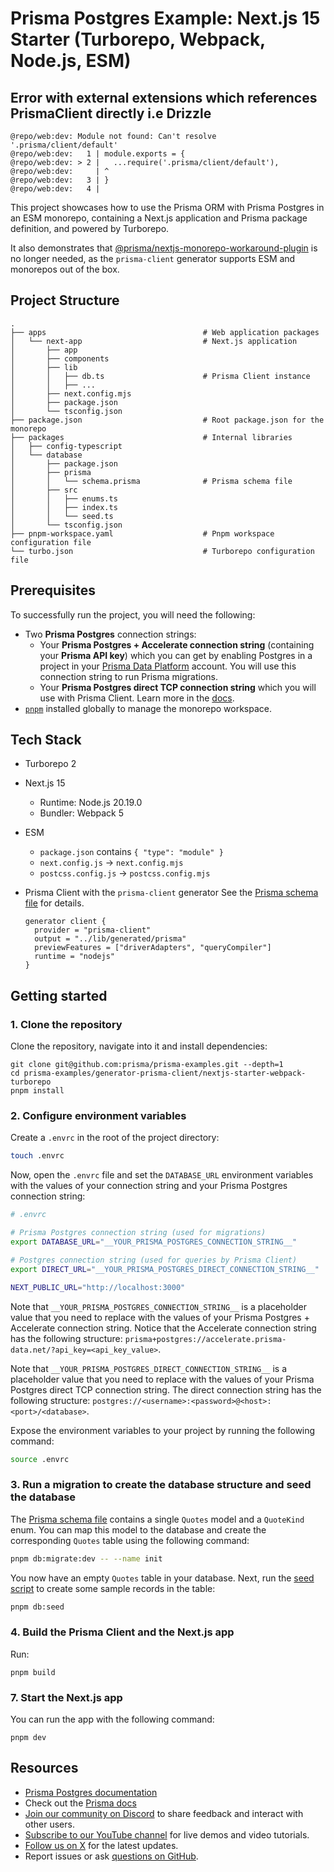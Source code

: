 # Prisma Postgres Example: Next.js 15 Starter (Turborepo, Webpack, Node.js, ESM)

## Error with external extensions which references PrismaClient directly i.e Drizzle

```
@repo/web:dev: Module not found: Can't resolve '.prisma/client/default'
@repo/web:dev:   1 | module.exports = {
@repo/web:dev: > 2 |   ...require('.prisma/client/default'),
@repo/web:dev:     | ^
@repo/web:dev:   3 | }
@repo/web:dev:   4 |
```

This project showcases how to use the Prisma ORM with Prisma Postgres in an ESM monorepo, containing a Next.js application and Prisma package definition, and powered by Turborepo.

It also demonstrates that [@prisma/nextjs-monorepo-workaround-plugin](https://www.npmjs.com/package/@prisma/nextjs-monorepo-workaround-plugin) is no longer needed, as the `prisma-client` generator supports ESM and monorepos out of the box.

## Project Structure

```
.
├── apps                                   # Web application packages
│   └── next-app                           # Next.js application
│       ├── app
│       ├── components
│       ├── lib
│       │   ├── db.ts                      # Prisma Client instance
│       │   ├── ...
│       ├── next.config.mjs
│       ├── package.json
│       └── tsconfig.json
├── package.json                           # Root package.json for the monorepo
├── packages                               # Internal libraries
│   ├── config-typescript
│   └── database
│       ├── package.json
│       ├── prisma
│       │   └── schema.prisma              # Prisma schema file 
│       ├── src
│       │   ├── enums.ts
│       │   ├── index.ts
│       │   └── seed.ts
│       └── tsconfig.json
├── pnpm-workspace.yaml                    # Pnpm workspace configuration file
└── turbo.json                             # Turborepo configuration file
```

## Prerequisites

To successfully run the project, you will need the following:

- Two **Prisma Postgres** connection strings:
  - Your **Prisma Postgres + Accelerate connection string** (containing your **Prisma API key**) which you can get by enabling Postgres in a project in your [Prisma Data Platform](https://pris.ly/pdp) account. You will use this connection string to run Prisma migrations.
  - Your **Prisma Postgres direct TCP connection string** which you will use with Prisma Client.
    Learn more in the [docs](https://www.prisma.io/docs/postgres/database/direct-connections).
- [`pnpm`](https://pnpm.io/) installed globally to manage the monorepo workspace.

## Tech Stack

- Turborepo 2
- Next.js 15
  - Runtime: Node.js 20.19.0
  - Bundler: Webpack 5
- ESM
  - `package.json` contains `{ "type": "module" }`
  - `next.config.js` -> `next.config.mjs`
  - `postcss.config.js` -> `postcss.config.mjs`
- Prisma Client with the `prisma-client` generator
  See the [Prisma schema file](./packages/prisma/prisma/schema.prisma) for details.
  
  ```prisma
  generator client {
    provider = "prisma-client"
    output = "../lib/generated/prisma"
    previewFeatures = ["driverAdapters", "queryCompiler"]
    runtime = "nodejs"
  }
  ```

## Getting started

### 1. Clone the repository

Clone the repository, navigate into it and install dependencies:

```
git clone git@github.com:prisma/prisma-examples.git --depth=1
cd prisma-examples/generator-prisma-client/nextjs-starter-webpack-turborepo
pnpm install
```

### 2. Configure environment variables

Create a `.envrc` in the root of the project directory:

```bash
touch .envrc
```

Now, open the `.envrc` file and set the `DATABASE_URL` environment variables with the values of your connection string and your Prisma Postgres connection string:

```bash
# .envrc

# Prisma Postgres connection string (used for migrations)
export DATABASE_URL="__YOUR_PRISMA_POSTGRES_CONNECTION_STRING__"

# Postgres connection string (used for queries by Prisma Client)
export DIRECT_URL="__YOUR_PRISMA_POSTGRES_DIRECT_CONNECTION_STRING__"

NEXT_PUBLIC_URL="http://localhost:3000"
```

Note that `__YOUR_PRISMA_POSTGRES_CONNECTION_STRING__` is a placeholder value that you need to replace with the values of your Prisma Postgres + Accelerate connection string. Notice that the Accelerate connection string has the following structure: `prisma+postgres://accelerate.prisma-data.net/?api_key=<api_key_value>`.

Note that `__YOUR_PRISMA_POSTGRES_DIRECT_CONNECTION_STRING__` is a placeholder value that you need to replace with the values of your Prisma Postgres direct TCP connection string. The direct connection string has the following structure: `postgres://<username>:<password>@<host>:<port>/<database>`.

Expose the environment variables to your project by running the following command:

```bash
source .envrc
```

### 3. Run a migration to create the database structure and seed the database

The [Prisma schema file](./packages/prisma/prisma/schema.prisma) contains a single `Quotes` model and a `QuoteKind` enum. You can map this model to the database and create the corresponding `Quotes` table using the following command:

```sh
pnpm db:migrate:dev -- --name init
```

You now have an empty `Quotes` table in your database. Next, run the [seed script](./packages/prisma/prisma/seed.ts) to create some sample records in the table:

```sh
pnpm db:seed
```

### 4. Build the Prisma Client and the Next.js app

Run:

```
pnpm build
```

### 7. Start the Next.js app

You can run the app with the following command:

```
pnpm dev
```

## Resources

- [Prisma Postgres documentation](https://www.prisma.io/docs/postgres)
- Check out the [Prisma docs](https://www.prisma.io/docs)
- [Join our community on Discord](https://pris.ly/discord?utm_source=github&utm_medium=prisma_examples&utm_content=next_steps_section) to share feedback and interact with other users.
- [Subscribe to our YouTube channel](https://pris.ly/youtube?utm_source=github&utm_medium=prisma_examples&utm_content=next_steps_section) for live demos and video tutorials.
- [Follow us on X](https://pris.ly/x?utm_source=github&utm_medium=prisma_examples&utm_content=next_steps_section) for the latest updates.
- Report issues or ask [questions on GitHub](https://pris.ly/github?utm_source=github&utm_medium=prisma_examples&utm_content=next_steps_section).
